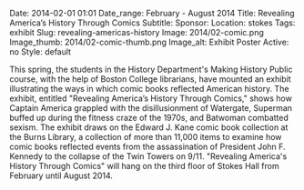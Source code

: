 Date: 2014-02-01 01:01 
Date_range: February - August 2014
Title: Revealing America’s History Through Comics 
Subtitle:
Sponsor:
Location: stokes
Tags: exhibit
Slug: revealing-americas-history 
Image: 2014/02-comic.png
Image_thumb: 2014/02-comic-thumb.png
Image_alt: Exhibit Poster
Active: no
Style: default

This spring, the students in the History Department's Making History Public course, with the help of Boston College librarians, have mounted an exhibit illustrating the ways in which comic books reflected American history. The exhibit, entitled "Revealing America’s History Through Comics," shows how Captain America grappled with the disillusionment of Watergate, Superman buffed up during the fitness craze of the 1970s, and Batwoman combatted sexism. The exhibit draws on the Edward J. Kane comic book collection at the Burns Library, a collection of more than 11,000 items to examine how comic books reflected events from the assassination of President John F. Kennedy to the collapse of the Twin Towers on 9/11. "Revealing America's History Through Comics" will hang on the third floor of Stokes Hall from February until August 2014.